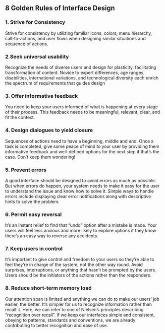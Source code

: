 ## 8 Golden Rules of Interface Design


### 1. Strive for Consistency
Strive for consistency by utilizing familiar icons, colors, menu hierarchy, call-to-actions, and user flows when designing similar situations and sequence of actions.

### 2.Seek universal usability
Recognize the needs of diverse users and design for plasticity, facilitating transformation of content. Novice to expert differences, age ranges, disabilities, international variations, and technological diversity each enrich the spectrum of requirements that guides design

### 3. Offer informative feedback
You need to keep your users informed of what is happening at every stage of their process. This feedback needs to be meaningful, relevant, clear, and fit the context.

### 4. Design dialogues to yield closure
Sequences of actions need to have a beginning, middle and end. Once a task is completed, give some peace of mind to your user by providing them informative feedback and well-defined options for the next step if that’s the case. Don’t keep them wondering!

### 5. Prevent errors
A good interface should be designed to avoid errors as much as possible. But when errors do happen, your system needs to make it easy for the user to understand the issue and know how to solve it. Simple ways to handle errors include displaying clear error notifications along with descriptive hints to solve the problem.

### 6. Permit easy reversal
It’s an instant relief to find that “undo” option after a mistake is made. Your users will feel less anxious and more likely to explore options if they know there’s an easy way to reverse any accidents.

### 7. Keep users in control
It’s important to give control and freedom to your users so they’re able to feel they’re in charge of the system, not the other way round. Avoid surprises, interruptions, or anything that hasn’t be prompted by the users. Users should be the initiators of the actions rather than the responders.

### 8. Reduce short-term memory load
Our attention span is limited and anything we can do to make our users’ job easier, the better. It’s simpler for us to recognize information rather than recall it. Here, we can refer to one of Nielsen’s principles describing “recognition over recall”. If we keep our interfaces simple and consistent, obeying to patterns, standards and conventions, we are already contributing to better recognition and ease of use.
